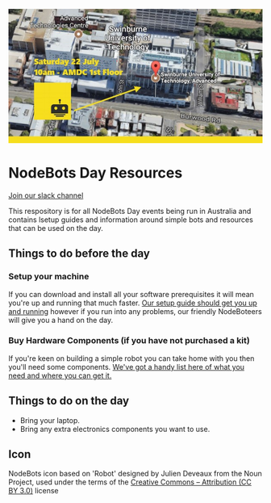![nbdau.jpg](nbdau.jpg)

# NodeBots Day Resources

[Join our slack channel](http://invite.nodebots.au)

This respository is for all NodeBots Day events being run in Australia and contains lsetup guides and information around simple bots and resources that can be used on the day.


## Things to do before the day

### Setup your machine

If you can download and install all your software prerequisites it will mean you're up and running that much faster. [Our setup guide should get you up and running](setup.md) however if you run into any problems, our friendly NodeBoteers will give you a hand on the day.

### Buy Hardware Components (if you have not purchased a kit)

If you're keen on building a simple robot you can take home with you then you'll need some components. [We've got a handy list here of what you need and where you can get it.](https://github.com/nodebotsau/simplebot#materials-needed)

## Things to do on the day

- Bring your laptop.
- Bring any extra electronics components you want to use.

## Icon
NodeBots icon based on 'Robot' designed by Julien Deveaux from the Noun Project, used under the terms of the [Creative Commons – Attribution (CC BY 3.0)](http://creativecommons.org/licenses/by/3.0/us/) license
